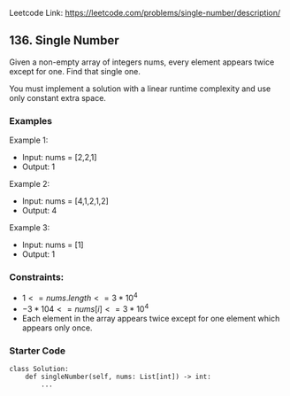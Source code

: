Leetcode Link: https://leetcode.com/problems/single-number/description/

## 136. Single Number

Given a non-empty array of integers nums, every element appears twice except for one. Find that single one.

You must implement a solution with a linear runtime complexity and use only constant extra space.

### Examples 

Example 1:
- Input: nums = [2,2,1]
- Output: 1

Example 2:
- Input: nums = [4,1,2,1,2]
- Output: 4

Example 3:
- Input: nums = [1]
- Output: 1
 
### Constraints:

- $1 <= nums.length <= 3 * 10^4$
- $-3 * 104 <= nums[i] <= 3 * 10^4$
- Each element in the array appears twice except for one element which appears only once.

### Starter Code
```
class Solution:
    def singleNumber(self, nums: List[int]) -> int:
        ...
```